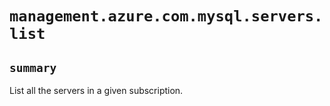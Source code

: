 # `management.azure.com.mysql.servers.list`

## `summary`
List all the servers in a given subscription.


